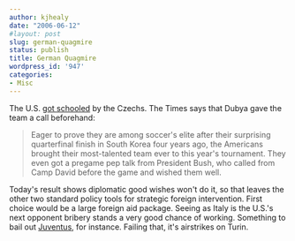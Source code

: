 ```yaml
---
author: kjhealy
date: "2006-06-12"
#layout: post
slug: german-quagmire
status: publish
title: German Quagmire
wordpress_id: '947'
categories:
- Misc
---
```


The U.S. [got schooled](http://www.nytimes.com/aponline/sports/AP-SOC-WCup-World-Cup.html) by the Czechs. The Times says that Dubya gave the team a call beforehand:

> Eager to prove they are among soccer's elite after their surprising quarterfinal finish in South Korea four years ago, the Americans brought their most-talented team ever to this year's tournament. They even got a pregame pep talk from President Bush, who called from Camp David before the game and wished them well.

Today's result shows diplomatic good wishes won't do it, so that leaves the other two standard policy tools for strategic foreign intervention. First choice would be a large foreign aid package. Seeing as Italy is the U.S.'s next opponent bribery stands a very good chance of working. Something to bail out [Juventus](http://www.google.com/search?q=juventus+scandal), for instance. Failing that, it's airstrikes on Turin.

